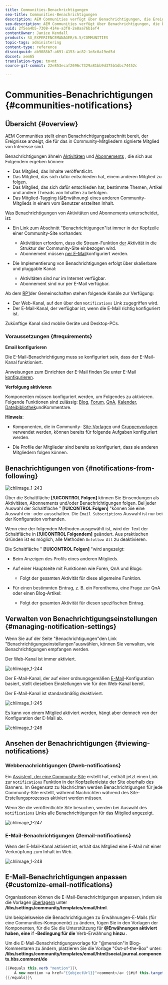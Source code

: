 ```yaml
---
title: Communities-Benachrichtigungen
seo-title: Communities-Benachrichtigungen
description: AEM Communities verfügt über Benachrichtigungen, die Ereignisse anzeigen, die für das angemeldete Community-Mitglied von Interesse sind
seo-description: AEM Communities verfügt über Benachrichtigungen, die Ereignisse anzeigen, die für das angemeldete Community-Mitglied von Interesse sind
uuid: 2f5ea4b5-7308-414e-a3f8-2e8aa76b1ef4
contentOwner: Janice Kendall
products: SG_EXPERIENCEMANAGER/6.5/COMMUNITIES
topic-tags: administering
content-type: reference
discoiquuid: ab9088b7-a691-4153-ac82-1e8c0a19ed5d
docset: aem65
translation-type: tm+mt
source-git-commit: 22e853ecaf2696c7329a81bb9d375b1dbc74452c

---
```



# Communities-Benachrichtigungen {#communities-notifications}

## Übersicht {#overview}

AEM Communities stellt einen Benachrichtigungsabschnitt bereit, der Ereignisse anzeigt, die für das in Community-Mitgliedern signierte Mitglied von Interesse sind.

Benachrichtigungen ähneln [Aktivitäten](/help/communities/essentials-activities.md) und [Abonnements](/help/communities/subscriptions.md) , die sich aus Folgendem ergeben können:

* Das Mitglied, das Inhalte veröffentlicht.
* Das Mitglied, das sich dafür entschieden hat, einem anderen Mitglied zu folgen.
* Das Mitglied, das sich dafür entschieden hat, bestimmte Themen, Artikel und andere Threads von Inhalten zu befolgen.
* Das Mitglied-Tagging (@Erwähnung) eines anderen Community-Mitglieds in einem vom Benutzer erstellten Inhalt.

Was Benachrichtigungen von Aktivitäten und Abonnements unterscheidet, ist:

* Ein Link zum Abschnitt &quot;Benachrichtigungen&quot;ist immer in der Kopfzeile einer Community-Site vorhanden:

   * Aktivitäten erfordern, dass die Stream-Funktion [der](/help/communities/functions.md#activity-stream-function) Aktivität in die Struktur der Community-Site einbezogen wird.
   * Abonnement müssen [per E-Mail](/help/communities/email.md)konfiguriert werden.

* Die Implementierung von Benachrichtigungen erfolgt über skalierbare und pluggable Kanal:

   * Aktivitäten sind nur im Internet verfügbar.
   * Abonnement sind nur per E-Mail verfügbar.

Ab dem [RP1](/help/communities/deploy-communities.md#latestfeaturepack)der Gemeinschaften stehen folgende Kanäle zur Verfügung:

* Der Web-Kanal, auf den über den `Notifications` Link zugegriffen wird.
* Der E-Mail-Kanal, der verfügbar ist, wenn die E-Mail richtig konfiguriert ist.

Zukünftige Kanal sind mobile Geräte und Desktop-PCs.

### Voraussetzungen {#requirements}

**Email konfigurieren**

Die E-Mail-Benachrichtigung muss so konfiguriert sein, dass der E-Mail-Kanal funktioniert.

Anweisungen zum Einrichten der E-Mail finden Sie unter E-Mail [konfigurieren](/help/communities/analytics.md).

**Verfolgung aktivieren**

Komponenten müssen konfiguriert werden, um Folgendes zu aktivieren. Folgende Funktionen sind zulässig: [Blog](/help/communities/blog-feature.md), [Forum](/help/communities/forum.md), [QnA](/help/communities/working-with-qna.md), [Kalender](/help/communities/calendar.md), [Dateibibliothek](/help/communities/file-library.md)[](/help/communities/comments.md)undKommentare.

**Hinweis**:

* Komponenten, die in Community- [Site-Vorlagen](/help/communities/sites.md) und [Gruppenvorlagen](/help/communities/tools-groups.md) verwendet werden, können bereits für folgende Aufgaben konfiguriert werden.

* Die Profile der Mitglieder sind bereits so konfiguriert, dass sie anderen Mitgliedern folgen können.

## Benachrichtigungen von {#notifications-from-following}

![chlimage_1-243](assets/chlimage_1-243.png)

Über die Schaltfläche **[!UICONTROL Folgen]** können Sie Einsendungen als Aktivitäten, Abonnements und/oder Benachrichtigungen folgen. Bei jeder Auswahl der Schaltfläche &quot; **[!UICONTROL Folgen]** &quot;können Sie eine Auswahl ein- oder ausschalten. Die `Email Subscriptions` Auswahl ist nur bei der Konfiguration vorhanden.

Wenn eine der folgenden Methoden ausgewählt ist, wird der Text der Schaltfläche in **[!UICONTROL Folgendem]** geändert. Aus praktischen Gründen ist es möglich, alle Methoden `Unfollow All` zu deaktivieren.

Die Schaltfläche &quot; **[!UICONTROL Folgen]** &quot;wird angezeigt:

* Beim Anzeigen des Profils eines anderen Mitglieds.
* Auf einer Hauptseite mit Funktionen wie Foren, QnA und Blogs:

   * Folgt der gesamten Aktivität für diese allgemeine Funktion.

* Für einen bestimmten Eintrag, z. B. ein Forenthema, eine Frage zur QnA oder einen Blog-Artikel:

   * Folgt der gesamten Aktivität für diesen spezifischen Eintrag.

## Verwalten von Benachrichtigungseinstellungen {#managing-notification-settings}

Wenn Sie auf der Seite &quot;Benachrichtigungen&quot;den Link &quot;Benachrichtigungseinstellungen&quot;auswählen, können Sie verwalten, wie Benachrichtigungen empfangen werden.

Der Web-Kanal ist immer aktiviert.

![chlimage_1-244](assets/chlimage_1-244.png)

Der E-Mail-Kanal, der auf einer ordnungsgemäßen [E-Mail](/help/communities/email.md)-Konfiguration basiert, stellt dieselben Einstellungen wie für den Web-Kanal bereit.

Der E-Mail-Kanal ist standardmäßig deaktiviert.

![chlimage_1-245](assets/chlimage_1-245.png)

Es kann von einem Mitglied aktiviert werden, hängt aber dennoch von der Konfiguration der E-Mail ab.

![chlimage_1-246](assets/chlimage_1-246.png)

## Ansehen der Benachrichtigungen {#viewing-notifications}

### Webbenachrichtigungen {#web-notifications}

Ein [Assistent, der eine Community-Site](/help/communities/sites-console.md) erstellt hat, enthält jetzt einen Link zur `Notifications` Funktion in der Kopfzeilenleiste der Site oberhalb des Banners. Im Gegensatz zu Nachrichten werden Benachrichtigungen für jede Community-Site erstellt, während Nachrichten während des Site-Erstellungsprozesses aktiviert werden müssen.

Wenn Sie die veröffentlichte Site besuchen, werden bei Auswahl des `Notifications` Links alle Benachrichtigungen für das Mitglied angezeigt.

![chlimage_1-247](assets/chlimage_1-247.png)

### E-Mail-Benachrichtigungen {#email-notifications}

Wenn der E-Mail-Kanal aktiviert ist, erhält das Mitglied eine E-Mail mit einer Verknüpfung zum Inhalt im Web.

![chlimage_1-248](assets/chlimage_1-248.png)

## E-Mail-Benachrichtigungen anpassen {#customize-email-notifications}

Organisationen können die E-Mail-Benachrichtigungen anpassen, indem sie die Vorlagen [überlagern](/help/communities/client-customize.md#overlays) unter **/libs/settings/community/templates/email/html**.

Um beispielsweise die Benachrichtigungen zu Erwähnungen-E-Mails (für eine Communities-Komponente) zu ändern, fügen Sie in den Vorlagen der Komponenten, für die Sie die Unterstützung für **@Erwähnungen aktiviert haben, eine** if **-Bedingung für die** Verb-Erwähnung **hinzu** .

Um die E-Mail-Benachrichtigungsvorlage für &quot;@mension&quot;in Blog-Kommentaren zu ändern, platzieren Sie die Vorlage &quot;Out-of-the-Box&quot; unter: **/libs/settings/community/templates/email/html/social.journal.components.hbs.comment/de**

```java
{{#equals this.verb "mention"}}\
    A new mention <a href="{{objectUrl}}">comment</a> {{#if this.target.properties.[jcr:title]}}to the article "{{{target.displayName}}}" {{/if}}was added by {{{user.name}}} on {{dateUtil this.published format="EEE, d MMM yyyy HH:mm:ss z"}}.\n \
{{/equals}}\
```

